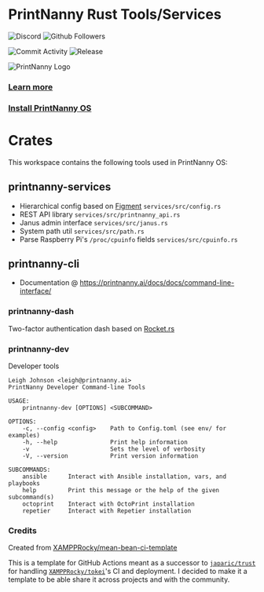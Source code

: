 # PrintNanny Rust Tools/Services
![Discord](https://img.shields.io/discord/773452324692688956)
![Github Followers](https://img.shields.io/github/followers/leigh-johnson?style=social)

![Commit Activity](https://img.shields.io/github/commit-activity/m/bitsy-ai/printnanny-cli)
![Release](https://img.shields.io/github/release-date-pre/bitsy-ai/printnanny-cli)

![PrintNanny Logo](https://github.com/bitsy-ai/octoprint-nanny-plugin/raw/main/docs/images/logo.jpg)

### [Learn more](https://www.print-nanny.com/)

### [Install PrintNanny OS](https://print-nanny.com/devices/releases/)

# Crates

This workspace contains the following tools used in PrintNanny OS:

## printnanny-services

* Hierarchical config based on [Figment](https://github.com/SergioBenitez/Figment) `services/src/config.rs`
* REST API library `services/src/printnanny_api.rs`
* Janus admin interface `services/src/janus.rs`
* System path util `services/src/path.rs`
* Parse Raspberry Pi's `/proc/cpuinfo` fields `services/src/cpuinfo.rs`

## printnanny-cli

* Documentation @ https://printnanny.ai/docs/docs/command-line-interface/


### printnanny-dash

Two-factor authentication dash based on [Rocket.rs](https://rocket.rs/)

### printnanny-dev

Developer tools

```
Leigh Johnson <leigh@printnanny.ai>
PrintNanny Developer Command-line Tools

USAGE:
    printnanny-dev [OPTIONS] <SUBCOMMAND>

OPTIONS:
    -c, --config <config>    Path to Config.toml (see env/ for examples)
    -h, --help               Print help information
    -v                       Sets the level of verbosity
    -V, --version            Print version information

SUBCOMMANDS:
    ansible      Interact with Ansible installation, vars, and playbooks
    help         Print this message or the help of the given subcommand(s)
    octoprint    Interact with OctoPrint installation
    repetier     Interact with Repetier installation
```

### Credits

Created from [XAMPPRocky/mean-bean-ci-template](https://github.com/XAMPPRocky/mean-bean-ci-template)

This is a template for GitHub Actions meant as a successor to [`japaric/trust`](https://github.com/japaric/trust)
for handling [`XAMPPRocky/tokei`](https://github.com/XAMPPRocky/tokei)'s CI and
deployment. I decided to make it a template to be able share it across
projects and with the community.


